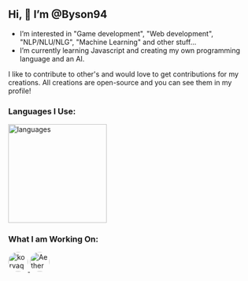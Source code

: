 ## Hi, 👋 I’m @Byson94

- I’m interested in "Game development", "Web development", "NLP/NLU/NLG", "Machine Learning" and other stuff...
- I’m currently learning Javascript and creating my own programming language and an AI.
  
I like to contribute to other's and would love to get contributions for my creations.
All creations are open-source and you can see them in my profile!

### Languages I Use:
<img src="https://github.com/user-attachments/assets/f1646e8c-89c0-4420-b012-e9af03890af5" alt="languages" width="200">

### What I am Working On:
<a href="https://github.com/Byson94/KorvaqScrip">
    <img src="https://github.com/user-attachments/assets/ac576f1c-fbbe-4ea7-86b6-b8deebb0613b" alt="korvaqscrip-logo" width="40" style="border-radius: 80px;">
</a>

<a href="https://github.com/Byson94/AetherLexLib_JS">
    <img src="https://github.com/user-attachments/assets/678b84ba-4de8-4bb1-8c5b-da77166ae76b" alt="Aether" width="40" style="border-radius: 80px;">
</a>
